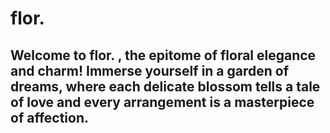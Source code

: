 # flor. 
## Welcome to flor. , the epitome of floral elegance and charm! Immerse yourself in a garden of dreams, where each delicate blossom tells a tale of love and every arrangement is a masterpiece of affection.


